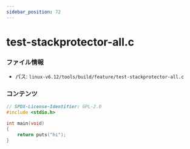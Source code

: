 ```yaml
---
sidebar_position: 72
---
```

# test-stackprotector-all.c

### ファイル情報

- パス: `linux-v6.12/tools/build/feature/test-stackprotector-all.c`

### コンテンツ

```c
// SPDX-License-Identifier: GPL-2.0
#include <stdio.h>

int main(void)
{
	return puts("hi");
}

```
